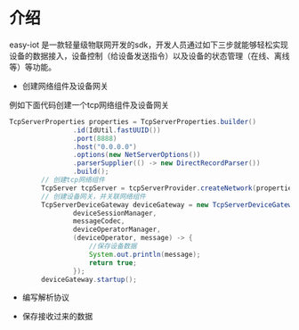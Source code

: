 # 介绍

easy-iot 是一款轻量级物联网开发的sdk，开发人员通过如下三步就能够轻松实现设备的数据接入，设备控制（给设备发送指令）以及设备的状态管理（在线、离线等）等功能。
- 创建网络组件及设备网关

例如下面代码创建一个tcp网络组件及设备网关

```java
TcpServerProperties properties = TcpServerProperties.builder()
                .id(IdUtil.fastUUID())
                .port(8888)
                .host("0.0.0.0")
                .options(new NetServerOptions())
                .parserSupplier(() -> new DirectRecordParser())
                .build();
        // 创建tcp网络组件
        TcpServer tcpServer = tcpServerProvider.createNetwork(properties);
        // 创建设备网关，并关联网络组件
        TcpServerDeviceGateway deviceGateway = new TcpServerDeviceGateway(tcpServer,
                deviceSessionManager,
                messageCodec,
                deviceOperatorManager,
                (deviceOperator, message) -> {
                    //保存设备数据
                    System.out.println(message);
                    return true;
                });
        deviceGateway.startup();
```
- 编写解析协议

- 保存接收过来的数据
